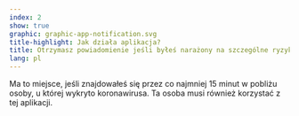 ```yaml
---
index: 2
show: true
graphic: graphic-app-notification.svg
title-highlight: Jak działa aplikacja?
title: Otrzymasz powiadomienie jeśli byłeś narażony na szczególne ryzyko zarażenia.
lang: pl
---
```


Ma to miejsce, jeśli znajdowałeś się przez co najmniej 15 minut w pobliżu osoby, u której wykryto koronawirusa. Ta osoba musi również korzystać z tej aplikacji.

